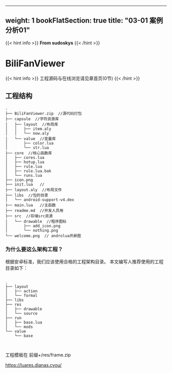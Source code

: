 


---
weight: 1
bookFlatSection: true
title: "03-01 案例分析01"
---
{{< hint info >}}
**From sudoskys**
{{< /hint >}}

# BiliFanViewer

{{< hint info >}}
工程源码与在线浏览请见章首页(0节)
{{< /hint >}}

## 工程结构
``````tree
.
├── BiliFanViewer.zip  //源代码打包
├── capsule  //字符资源库
│   ├── layout  //布局库
│   │   ├── item.aly
│   │   └── now.aly
│   └── value  //变量库
│       ├── color.lua
│       └── str.lua
├── core  //核心函数库
│   ├── cores.lua
│   ├── hotup.lua
│   ├── rule.lua
│   ├── rule.lua.bak
│   └── runs.lua
├── icon.png
├── init.lua   //
├── layout.aly  //布局文件
├── libs  //包的目录
│   └── android-support-v4.dex
├── main.lua   //主函数
├── readme.md  //开发人员用
├── src  //存储src资源
│   └── drawable  //程序图标
│       ├── add_icon.png
│       └── nothing.png
└── welcome.png  // androlua开屏图

``````


### 为什么要这么架构工程？

根据安卓标准，我们应该使用合格的工程架构目录。
本文编写人推荐使用的工程目录如下：

```

.
├── layout
│   ├── action
│   └── formal
├── libs
├── res
│   ├── drawable
│   └── source
├── run
│   ├── base.lua
│   └── mods
└── value
    └── base



```

工程模板在 前缀+/res/frame.zip







https://luares.dianas.cyou/
